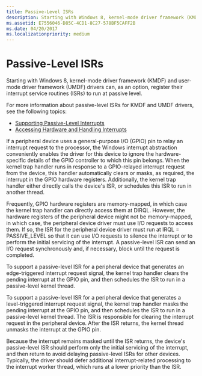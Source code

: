 ```yaml
---
title: Passive-Level ISRs
description: Starting with Windows 8, kernel-mode driver framework (KMDF) and user-mode driver framework (UMDF) drivers can, as an option, register their interrupt service routines (ISRs) to run at passive level.
ms.assetid: E7556046-D85C-4CD1-8C27-578BF5CAFF2B
ms.date: 04/20/2017
ms.localizationpriority: medium
---
```


# Passive-Level ISRs


Starting with Windows 8, kernel-mode driver framework (KMDF) and user-mode driver framework (UMDF) drivers can, as an option, register their interrupt service routines (ISRs) to run at passive level.

For more information about passive-level ISRs for KMDF and UMDF drivers, see the following topics:

-   [Supporting Passive-Level Interrupts](https://docs.microsoft.com/windows-hardware/drivers/wdf/supporting-passive-level-interrupts)
-   [Accessing Hardware and Handling Interrupts](https://docs.microsoft.com/windows-hardware/drivers/wdf/accessing-hardware-and-handling-interrupts)

If a peripheral device uses a general-purpose I/O (GPIO) pin to relay an interrupt request to the processor, the Windows interrupt abstraction conveniently enables the driver for this device to ignore the hardware-specific details of the GPIO controller to which this pin belongs. When the kernel trap handler runs in response to a GPIO-relayed interrupt request from the device, this handler automatically clears or masks, as required, the interrupt in the GPIO hardware registers. Additionally, the kernel trap handler either directly calls the device's ISR, or schedules this ISR to run in another thread.

Frequently, GPIO hardware registers are memory-mapped, in which case the kernel trap handler can directly access them at DIRQL. However, the hardware registers of the peripheral device might not be memory-mapped, in which case, the peripheral device driver must use I/O requests to access them. If so, the ISR for the peripheral device driver must run at IRQL = PASSIVE\_LEVEL so that it can use I/O requests to silence the interrupt or to perform the initial servicing of the interrupt. A passive-level ISR can send an I/O request synchronously and, if necessary, block until the request is completed.

To support a passive-level ISR for a peripheral device that generates an edge-triggered interrupt request signal, the kernel trap handler clears the pending interrupt at the GPIO pin, and then schedules the ISR to run in a passive-level kernel thread.

To support a passive-level ISR for a peripheral device that generates a level-triggered interrupt request signal, the kernel trap handler masks the pending interrupt at the GPIO pin, and then schedules the ISR to run in a passive-level kernel thread. The ISR is responsible for clearing the interrupt request in the peripheral device. After the ISR returns, the kernel thread unmasks the interrupt at the GPIO pin.

Because the interrupt remains masked until the ISR returns, the device's passive-level ISR should perform only the initial servicing of the interrupt, and then return to avoid delaying passive-level ISRs for other devices. Typically, the driver should defer additional interrupt-related processing to the interrupt worker thread, which runs at a lower priority than the ISR.

 

 




